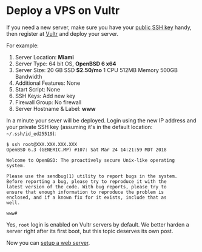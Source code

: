 # Deploy a VPS on Vultr

If you need a new server, make sure you have your [public SSH
key](/ssh.html) handy, then register at
[Vultr](https://www.vultr.com/?ref=7035749 "Disclaimer: It's a referal
link") and deploy your server.

For example:

1. Server Location: **Miami**
1. Server Type: 64 bit OS, **OpenBSD 6 x64**
1. Server Size: 20 GB SSD **$2.50/mo** 1 CPU 512MB Memory 500GB Bandwidth
1. Additional Features: None
1. Start Script: None
1. SSH Keys: Add new key
1. Firewall Group: No firewall
1. Server Hostname & Label: **www**

In a minute your sever will be deployed. Login using the new IP address
and your private SSH key (assuming it's in the default location: `~/.ssh/id_ed25519`):

    $ ssh root@XXX.XXX.XXX.XXX
    OpenBSD 6.3 (GENERIC.MP) #107: Sat Mar 24 14:21:59 MDT 2018

    Welcome to OpenBSD: The proactively secure Unix-like operating
    system.

    Please use the sendbug(1) utility to report bugs in the system.
    Before reporting a bug, please try to reproduce it with the
    latest version of the code. With bug reports, please try to
    ensure that enough information to reproduce the problem is
    enclosed, and if a known fix for it exists, include that as
    well.

    www#

Yes, `root` login is enabled on Vultr servers by default. We better harden
a server right after its first boot, but this topic deserves its own post.

Now you can [setup a web server](/openbsd/webserver.html).
